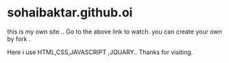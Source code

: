 # sohaibaktar.github.oi  


this is my own site ..
 Go to the above link to watch.
you can create your own by fork .

Here i use HTML,CSS,JAVASCRIPT ,JQUARY..
Thanks for visiting.

